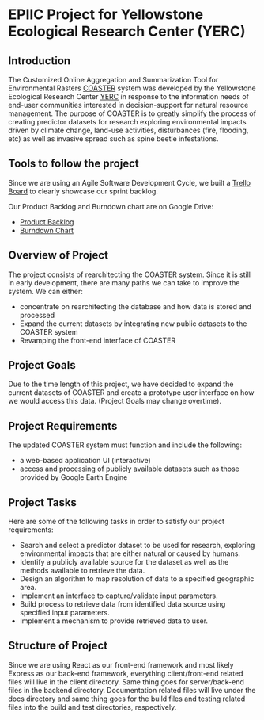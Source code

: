 # EPIIC Project for Yellowstone Ecological Research Center (YERC)

## Introduction

The Customized Online Aggregation and Summarization Tool for Environmental Rasters  [COASTER](https://www.scirp.org/journal/paperinformation.aspx?paperid=26321) system was developed by the Yellowstone Ecological Research Center [YERC](https://www.yellowstoneresearch.org/) in response to the information needs of end-user communities interested in decision-support for natural resource management. The purpose of COASTER is to greatly simplify the process of creating predictor datasets for research exploring environmental impacts driven by climate change, land-use activities, disturbances (fire, flooding, etc) as well as invasive spread such as spine beetle infestations.

## Tools to follow the project

Since we are using an Agile Software Development Cycle, we built a [Trello Board](https://trello.com/b/PMgDugQn/esof-423-epiic) to clearly showcase our sprint backlog.

Our Product Backlog and Burndown chart are on Google Drive:

* [Product Backlog](https://docs.google.com/spreadsheets/d/1r663v8wYGnEqELmsFqcDvOgluQDIYd4GUTgDRUXsdOU/edit?usp=sharing)
* [Burndown Chart](https://drive.google.com/file/d/1Y3G-vfsVTwhT0hvc5Igi2pwMmao0OJRl/view?usp=sharing)

## Overview of Project

The project consists of rearchitecting the COASTER system. Since it is still in early development, there are many paths we can take to improve the system. We can either:

* concentrate on rearchitecting the database and how data is stored and processed
* Expand the current datasets by integrating new public datasets to the COASTER system
* Revamping the front-end interface of COASTER

## Project Goals

Due to the time length of this project, we have decided to expand the current datasets of COASTER and create a prototype user interface on how we would access this data. (Project Goals may change overtime).

## Project Requirements

The updated COASTER system must function and include the following:

* a web-based application UI (interactive)
* access and processing of publicly available datasets such as those provided by Google Earth Engine

## Project Tasks

Here are some of the following tasks in order to satisfy our project requirements:

* Search and select a predictor dataset to be used for research, exploring environmental impacts that are either natural or caused by humans.
* Identify a publicly available source for the dataset as well as the methods available to retrieve the data.
* Design an algorithm to map resolution of data to a specified geographic area.
* Implement an interface to capture/validate input parameters.
* Build process to retrieve data from identified data source using specified input parameters.
* Implement a mechanism to provide retrieved data to user.

## Structure of Project

Since we are using React as our front-end framework and most likely Express as our back-end framework, everything client/front-end related files will live in the client directory. Same thing goes for server/back-end files in the backend directory.
Documentation related files will live under the docs directory and same thing goes for the build files and testing related files into the build and test directories, respectively.
